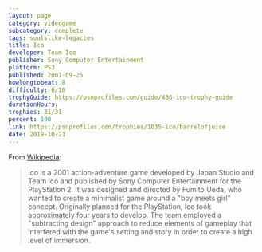 ```yaml
---
layout: page
category: videogame
subcategory: complete
tags: soulslike-legacies
title: Ico
developer: Team Ico
publisher: Sony Computer Entertainment
platform: PS3
published: 2001-09-25
howlongtobeat: 8
difficulty: 6/10
trophyGuide: https://psnprofiles.com/guide/486-ico-trophy-guide
durationHours:
trophies: 31/31
percent: 100
link: https://psnprofiles.com/trophies/1035-ico/barrelofjuice
date: 2019-10-21
---
```


From [Wikipedia](https://en.wikipedia.org/wiki/Ico):

> Ico is a 2001 action-adventure game developed by Japan Studio and Team Ico and published by Sony Computer Entertainment for the PlayStation 2. It was designed and directed by Fumito Ueda, who wanted to create a minimalist game around a "boy meets girl" concept. Originally planned for the PlayStation, Ico took approximately four years to develop. The team employed a "subtracting design" approach to reduce elements of gameplay that interfered with the game's setting and story in order to create a high level of immersion.
